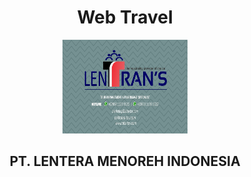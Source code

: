 <h1 align="center">Web Travel</h1>

<div align="center">
  <img src="logo (not fixed).jpeg" width="200" height="150" />
</div>

<h2 align="center">PT. LENTERA MENOREH INDONESIA</h2>
